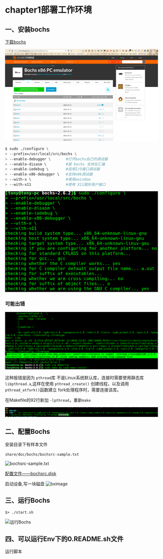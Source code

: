 # chapter1部署工作环境

## 一、安装bochs
[下载bochs](https://sourceforge.net/projects/bochs/files/bochs/)

![下载bochs.png](picture/下载bochs.png)

```bash
$ sudo ./configure \
> --prefix=/usr/local/src/bochs \
> --enable-debugger \       #打开bochs自己的调试器
> --enable-disasm \         #是 bochs 支持反汇编
> --enable-iodebug \        #启用I/O接口调试器
> --enable-x86-debugger \   #支持x86调试器
> --with-x \                #使用xwindow
> --with-x11                #使用 X11图形用户接口
```
![configuare.png](picture/configuare.png)

### 可能出错
![make报错.png](picture/make报错.png)

这种报错是因为 ```pthread```库 不是Linux系统默认库，连接时需要使用静态库 ```libpthread.a```,这样在使用 ```pthread_create()``` 创建线程，以及调用 ```pthread_atfork()```函数建立 fork处理程序时，需要连接该库。

在Makefile的92行新加 ```-lpthread```，重新```make```

![修改Makefile.png](picture/修改Makefile.png)

## 二、配置Bochs
安装目录下有样本文件

```share/doc/bochs/bochsrc-sample.txt```

![bochsrc-sample.txt](picture/bochsrc-sample.png)

[配置文件——bochsrc.disk](bochsrc.disk)

启动设备,写一块磁盘
![bximage](picture/bximage.png)

## 三、运行Bochs
```
$> ./start.sh
```
![运行Bochs](picture/运行成功.png)

## 四、可以运行Env下的0.README.sh文件
运行脚本